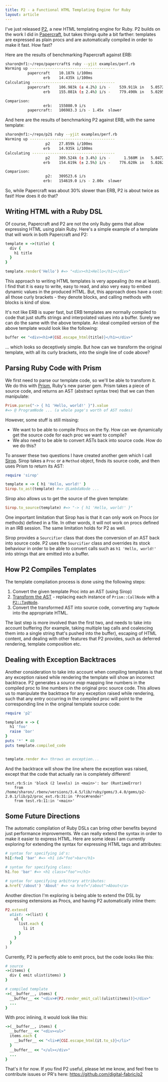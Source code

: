 ```yaml
---
title: P2 - a Functional HTML Templating Engine for Ruby
layout: article
---
```


I've just released [P2](https://github.com/digital-fabric/p2), a new HTML
templating engine for Ruby. P2 builds on the work I did in
[Papercraft](/articles/2022-02-04-papercraft), but takes things quite a bit
farther: templates are expressed as plain procs and are automatically compiled
in order to make it fast. How fast?

Here are the results of benchmarking Papercraft against ERB:

```bash
sharon@nf1:~/repo/papercraft$ ruby --yjit examples/perf.rb 
Warming up --------------------------------------
          papercraft    10.187k i/100ms
                 erb    14.435k i/100ms
Calculating -------------------------------------
          papercraft    106.983k (± 4.2%) i/s -    539.911k in   5.057203s
                 erb    155.081k (± 2.4%) i/s -    779.490k in   5.029535s

Comparison:
                 erb:   155080.9 i/s
          papercraft:   106983.3 i/s - 1.45x  slower
```

And here are the results of benchmarking P2 against ERB, with the same template:

```bash
sharon@nf1:~/repo/p2$ ruby --yjit examples/perf.rb 
Warming up --------------------------------------
                  p2    27.859k i/100ms
                 erb    14.935k i/100ms
Calculating -------------------------------------
                  p2    309.524k (± 3.4%) i/s -      1.560M in   5.047232s
                 erb    154.619k (± 2.5%) i/s -    776.620k in   5.026242s

Comparison:
                  p2:   309523.6 i/s
                 erb:   154619.0 i/s - 2.00x  slower
```

So, while Papercraft was about 30% slower than ERB, P2 is about twice as fast!
How does it do that?

## Writing HTML with a Ruby DSL

Of course, Papercraft and P2 are not the only Ruby gems that allow expressing
HTML using plain Ruby. Here's a simple example of a template that will work in
both Papercraft and P2:

```ruby
template = ->(title) {
  div {
    h1 title
  }
}

template.render('Hello') #=> "<div><h1>Hello</h1></div>"
```

This approach to writing HTML templates is very appealing (to me at least). I
find that it is easy to write, easy to read, and also very easy to embed dynamic
values in the produced HTML. But, this approach does have a cost: all those
curly brackets - they denote blocks, and calling methods with blocks is kind of
slow.

It's not like ERB is super fast, but ERB templates are normally compiled to code
that just stuffs strings and interpolated values into a buffer. Surely we can do
the same with the above template. An ideal compiled version of the above
template would look like the following:

```ruby
buffer << "<div><h1>#{CGI.escape_html(title)}</h1></div>"
```

... which looks so deceptively simple. But how can we transform the original
template, with all its curly brackets, into the single line of code above?

## Parsing Ruby Code with Prism

We first need to parse our template code, so we'll be able to transform it. We
do this with [Prism](https://github.com/ruby/prism), Ruby's new parser gem.
Prism takes a piece of source code, and returns an AST (abstract syntax tree)
that we can then manipulate:

```ruby
Prism.parse("-> { h1 'Hello, world!' }").value
#=> @ ProgramNode ... (a whole page's worth of AST nodes)
```

However, some stuff is still missing:

- We want to be able to compile Procs on the fly. How can we dynamically get the
  source code for each proc we want to compile?
- We also need to be able to convert ASTs back into source code. How do we do
  this?

To answer these two questions I have created another gem which I call
[Sirop](https://github.com/digital-fabric/sirop). Sirop takes a `Proc` or a
`Method` object, finds its source code, and then uses Prism to return its AST:

```ruby
require 'sirop'

template = -> { h1 'Hello, world!' }
Sirop.to_ast(template) #=> @LambdaNode ...
```

Sirop also allows us to get the source of the given template:

```ruby
Sirop.to_source(template) #=> "-> { h1 'Hello, world!' }"
```

One important limitation that Sirop has is that it can only work on Procs (or
methods) defined in a file. In other words, it will not work on procs defined in
an IRB session. The same limitation holds for P2 as well.

Sirop provides a `Sourcifier` class that does the conversion of an AST back into
source code. P2 uses the `Sourcifier` class and overrides its stock behaviour in
order to be able to convert calls such as `h1 'Hello, world!'` into strings that
are emitted into a buffer.

## How P2 Compiles Templates

The template compilation process is done using the following steps:

1. Convert the given template Proc into an AST (using Sirop)
2. [Transform the AST](https://github.com/digital-fabric/p2/blob/00382d1da232264d08127e4fa57fbd5c7e10f61a/lib/p2/compiler.rb#L156C2-L188C1) - replacing each instance of `Prism::CallNode` with a
   [`P2::TagNode`](https://github.com/digital-fabric/p2/blob/00382d1da232264d08127e4fa57fbd5c7e10f61a/lib/p2/compiler.rb#L8C3-L49C6).
3. Convert the transformed AST into source code, converting any `TagNode` into
   the appropriate HTML.

The last step is more involved than the first two, and needs to take into
account buffering (for example, taking multiple tag calls and coalescing them
into a single string that's pushed into the buffer), escaping of HTML content,
and dealing with other features that P2 provides, such as deferred rendering,
template composition etc.

## Dealing with Exception Backtraces

Another consideration to take into account when compiling templates is that any
exception raised while rendering the template will show an incorrect backtrace.
P2 generates a *source map* mapping line numbers in the compiled proc to line
numbers in the original proc source code. This allows us to manipulate the
backtrace for any exception raised while rendering, such that any entry
occurring in the compiled proc will point to the corresponding line in the
original template source code:

```ruby
require 'p2'

template = -> {
  h1 'foo'
  raise 'bar'
}
puts '*' * 40
puts template.compiled_code


template.render #=> throws an exception...
```

And the backtrace will show the line where the exception was raised, except that
the code that actually ran is completely different!
```
test.rb:5:in 'block (2 levels) in <main>': bar (RuntimeError)
	from /home/sharon/.rbenv/versions/3.4.5/lib/ruby/gems/3.4.0/gems/p2-2.0.1/lib/p2/proc_ext.rb:31:in 'Proc#render'
	from test.rb:11:in '<main>'
```

## Some Future Directions

The automatic compilation of Ruby DSLs can bring other benefits beyond just
performance improvements. We can really extend the syntax in order to make it
easier to express HTML. Here are some ideas I am currently exploring for
extending the syntax for expressing HTML tags and attributes:

```ruby
# syntax for specifying id's:
h1[:foo] 'bar' #=> <h1 id="foo">bar</h1>

# syntax for specifying class:
h1.foo 'bar' #=> <h1 class="foo"></h1>

# syntax for specifying arbitrary attributes:
a.href('/about') 'About' #=> <a href="/about">About</a>
```

Another direction I'm exploring is being able to extend the DSL by expressing
extensions as Procs, and having P2 automatically inline them:

```ruby
P2.extend(
  ulist: ->(list) {
    ul {
      list.each {
        li it
      }
    }
  }
)
```

Currently, P2 is perfectly able to emit procs, but the code looks like this:

```ruby
# source
->(items) {
  div { emit ulist(items) }
}

# compiled template
->(__buffer__, items) {
  __buffer__ << "<div>#{P2.render_emit_call(ulist(items))}</div>"
  ...
}
```

With proc inlining, it would look like this:

```ruby
->(__buffer__, items) {
  __buffer__ << "<div><ul>"
  items.each {
    __buffer__ << "<li>#{CGI.escape_html(it.to_s)}</li>"
  }
  __buffer__ << "</ul></div>"
  ...
}
```

That's it for now. If you find P2 useful, please let me know, and feel free to
contribute issues or PR's here: https://github.com/digital-fabric/p2
